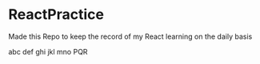 # ReactPractice
 
Made this Repo to keep the record of my React learning on the daily basis 

abc
def
ghi
jkl
mno
PQR
